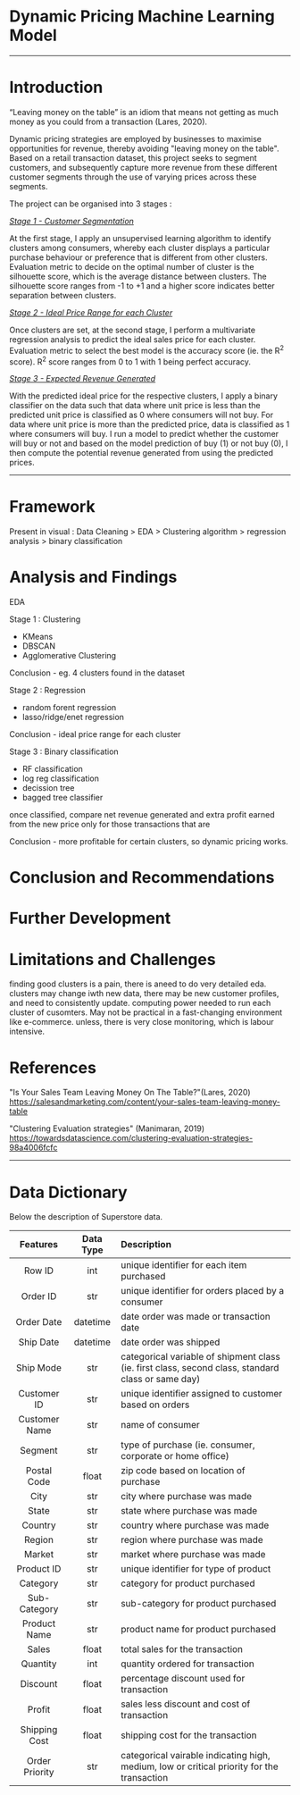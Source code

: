 # Dynamic Pricing Machine Learning Model

----

# Introduction

“Leaving money on the table” is an idiom that means not getting as much money as you could from a transaction (Lares, 2020).

Dynamic pricing strategies are employed by businesses to maximise opportunities for revenue, thereby avoiding "leaving money on the table". Based on a retail transaction dataset, this project seeks to segment customers, and subsequently capture more revenue from these different customer segments through the use of varying prices across these segments. 

The project can be organised into 3 stages : 

<u>*Stage 1 - Customer Segmentation*</u>

At the first stage, I apply an unsupervised learning algorithm to identify clusters among consumers, whereby each cluster displays a particular purchase behaviour or preference that is different from other clusters. Evaluation metric to decide on the optimal number of cluster is the silhouette score, which is the average distance between clusters. The silhouette score ranges from -1 to +1 and a higher score indicates better separation between clusters.


<u>*Stage 2 - Ideal Price Range for each Cluster*</u>

Once clusters are set, at the second stage, I perform a multivariate regression analysis to predict the ideal sales price for each cluster. Evaluation metric to select the best model is the accuracy score (ie. the R<sup>2</sup> score). R<sup>2</sup> score ranges from 0 to 1 with 1 being perfect accuracy. 


<u>*Stage 3 - Expected Revenue Generated*</u>

With the predicted ideal price for the respective clusters, I apply a binary classifier on the data such that data where unit price is less than the predicted unit price is classified as 0 where consumers will not buy. For data where unit price is more than the predicted price, data is classified as 1 where consumers will buy. I run a model to predict whether the customer will buy or not and based on the model prediction of buy (1) or not buy (0), I then compute the potential revenue generated from using the predicted prices. 

---

# Framework

Present in visual :
Data Cleaning > EDA > Clustering algorithm > regression analysis > binary classification


# Analysis and Findings

EDA 

Stage 1 : Clustering 
- KMeans
- DBSCAN
- Agglomerative Clustering 

Conclusion - eg. 4 clusters found in the dataset 

Stage 2 : Regression 
- random forent regression 
- lasso/ridge/enet regression 

Conclusion - ideal price range for each cluster 

Stage 3 : Binary classification 
- RF classification 
- log reg classification 
- decission tree
- bagged tree classifier 

once classified, compare net revenue generated and extra profit earned from the new price only for those transactions that are 


Conclusion - more profitable for certain clusters, so dynamic pricing works. 


# Conclusion and Recommendations



# Further Development


# Limitations and Challenges 
finding good clusters is a pain, there is  aneed to do very detailed eda. clusters may change iwth new data, there may be new customer profiles, and need to consistently update. computing power needed to run each cluster of cusomters. May not be practical in a fast-changing environment like e-commerce. unless, there is very close monitoring, which is labour intensive. 


# References

"Is Your Sales Team Leaving Money On The Table?"(Lares, 2020)
https://salesandmarketing.com/content/your-sales-team-leaving-money-table

"Clustering Evaluation strategies" (Manimaran, 2019)
https://towardsdatascience.com/clustering-evaluation-strategies-98a4006fcfc

----

# Data Dictionary

Below the description of Superstore data.

| Features | Data Type | Description |
| :-------: | :--: | :---- |
| Row ID | int | unique identifier for each item purchased |
| Order ID | str | unique identifier for orders placed by a consumer |
| Order Date | datetime | date order was made or transaction date |
| Ship Date | datetime | date order was shipped |
| Ship Mode  | str | categorical variable of shipment class (ie. first class, second class, standard class or same day) |
| Customer ID | str | unique identifier assigned to customer based on orders|             
| Customer Name  | str | name of consumer |       
| Segment  | str  | type of purchase (ie. consumer, corporate or home office) |
| Postal Code | float | zip code based on location of purchase |
| City | str | city where purchase was made |                 
| State | str| state where purchase was made |                     
| Country | str | country where purchase was made |                  
| Region  | str | region where purchase was made |                
| Market | str | market where purchase was made |                 
| Product ID  | str  |  unique identifier for type of product |          
| Category | str  | category for product purchased |              
| Sub-Category | str   | sub-category for product purchased |            
| Product Name  | str  | product name for product purchased |           
| Sales | float | total sales for the transaction |
| Quantity  | int | quantity ordered for transaction |
| Discount | float | percentage discount used for transaction |
| Profit  | float | sales less discount and cost of transaction |
| Shipping Cost | float | shipping cost for the transaction |
| Order Priority | str | categorical vairable indicating high, medium, low or critical priority for the transaction |          
